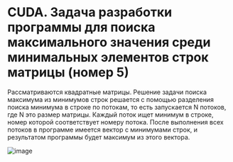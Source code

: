 # CUDA. Задача разработки программы для поиска максимального значения среди минимальных элементов строк матрицы (номер 5)

Рассматриваются квадратные матрицы.
Решение задачи поиска максимума из минимумов строк решается с помощью разделения поиска минимума в строке по потокам, то есть запускается N потоков, где N это размер матрицы. Каждый поток ищет минимум в строке, номер которой соответствует номеру потока. После выполнения всех потоков в программе имеется вектор с минимумами строк, и результатом программы будет максимум из этого вектора.

![image](https://user-images.githubusercontent.com/58008126/225890332-101fd23d-f9dd-4eb1-aa1c-49a1f4637818.png)

